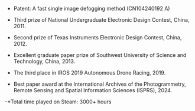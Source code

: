 - Patent: A fast single image defogging method (CN104240192 A)

- Third prize of National Undergraduate Electronic Design Contest, China, 2011.

- Second prize of Texas Instruments Electronic Design Contest, China, 2012.

- Excellent graduate paper prize of Southwest University of Science and Technology, China, 2013.

- The third place in IROS 2019 Autonomous Drone Racing, 2019.

- Best paper award at the International Archives of the Photogrammetry, Remote Sensing and Spatial Information Sciences (ISPRS), 2024.

-*Total time played on Steam: 3000+ hours